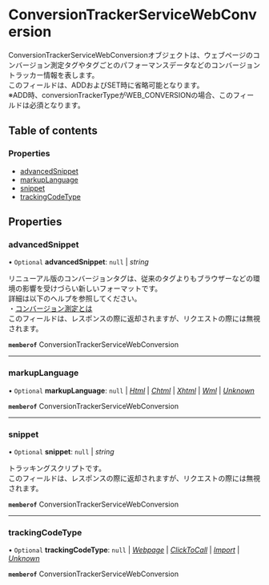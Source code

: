 # ConversionTrackerServiceWebConversion


<div lang=\"ja\">ConversionTrackerServiceWebConversionオブジェクトは、ウェブページのコンバージョン測定タグやタグごとのパフォーマンスデータなどのコンバージョントラッカー情報を表します。<br> このフィールドは、ADDおよびSET時に省略可能となります。<br> ※ADD時、conversionTrackerTypeがWEB_CONVERSIONの場合、このフィールドは必須となります。</div> 

## Table of contents

### Properties

- [advancedSnippet](conversiontrackerservicewebconversion.md#advancedsnippet)
- [markupLanguage](conversiontrackerservicewebconversion.md#markuplanguage)
- [snippet](conversiontrackerservicewebconversion.md#snippet)
- [trackingCodeType](conversiontrackerservicewebconversion.md#trackingcodetype)

## Properties

### advancedSnippet

• `Optional` **advancedSnippet**: ``null`` \| *string*

<div lang=\"ja\">   リニューアル版のコンバージョンタグは、従来のタグよりもブラウザーなどの環境の影響を受けづらい新しいフォーマットです。<br>   詳細は以下のヘルプを参照してください。<br>   ・<a href=\"https://ads-help.yahoo.co.jp/yahooads/ss/articledetail?lan=ja&aid=1159\">コンバージョン測定とは</a><br>   このフィールドは、レスポンスの際に返却されますが、リクエストの際には無視されます。 </div> 

**`memberof`** ConversionTrackerServiceWebConversion

___

### markupLanguage

• `Optional` **markupLanguage**: ``null`` \| [*Html*](./enums/conversiontrackerservicemarkuplanguage.md#html) \| [*Chtml*](./enums/conversiontrackerservicemarkuplanguage.md#chtml) \| [*Xhtml*](./enums/conversiontrackerservicemarkuplanguage.md#xhtml) \| [*Wml*](./enums/conversiontrackerservicemarkuplanguage.md#wml) \| [*Unknown*](./enums/conversiontrackerservicemarkuplanguage.md#unknown)

**`memberof`** ConversionTrackerServiceWebConversion

___

### snippet

• `Optional` **snippet**: ``null`` \| *string*

<div lang=\"ja\">トラッキングスクリプトです。<br> このフィールドは、レスポンスの際に返却されますが、リクエストの際には無視されます。</div> 

**`memberof`** ConversionTrackerServiceWebConversion

___

### trackingCodeType

• `Optional` **trackingCodeType**: ``null`` \| [*Webpage*](./enums/conversiontrackerservicetrackingcodetype.md#webpage) \| [*ClickToCall*](./enums/conversiontrackerservicetrackingcodetype.md#clicktocall) \| [*Import*](./enums/conversiontrackerservicetrackingcodetype.md#import) \| [*Unknown*](./enums/conversiontrackerservicetrackingcodetype.md#unknown)

**`memberof`** ConversionTrackerServiceWebConversion
